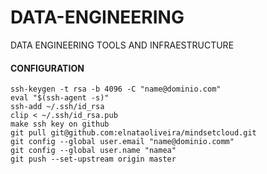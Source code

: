 # DATA-ENGINEERING
DATA ENGINEERING TOOLS AND INFRAESTRUCTURE


#### CONFIGURATION
```
ssh-keygen -t rsa -b 4096 -C "name@dominio.com"
eval "$(ssh-agent -s)"
ssh-add ~/.ssh/id_rsa
clip < ~/.ssh/id_rsa.pub
make ssh key on github
git pull git@github.com:elnataoliveira/mindsetcloud.git
git config --global user.email "name@dominio.comm"
git config --global user.name "namea"
git push --set-upstream origin master
```
